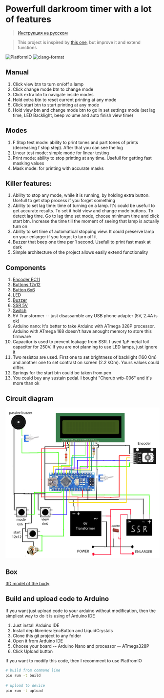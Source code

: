 # Powerfull darkroom timer with a lot of features

> [Инструкция на русском](./README_RU.md)

> This project is inspired by [this one](https://github.com/nikonov1101/kafstop-timer), but improve it and extend functions

![PlatformIO](https://github.com/lo1ol/DarkroomTimer/actions/workflows/platform-io.yml/badge.svg)
![clang-format](https://github.com/lo1ol/DarkroomTimer/actions/workflows/clang-format.yml/badge.svg)

## Manual

1. Click view btn to turn on/off a lamp
2. Click change mode btn  to change mode
3. Click extra btn to navigate inside modes
4. Hold extra btn to reset current printing at any mode
5. Click start btn to start printing at any mode
6. Hold view btn and change mode btn to go in set settings mode (set lag time, LED Backlight, beep volume and auto finish view time)

## Modes

1. F Stop test mode: ability to print tones and part tones of prints (decreasing f stop step). After that you can see the log
2. Linear test mode: simple mode for linear testing
3. Print mode: ability to stop printing at any time. Usefull for getting fast masking values
4. Mask mode: for printing with accurate masks

## Killer features:

1. Ability to stop any mode, while it is running, by holding extra button. Usefull to get stop process if you forget something
2. Ability to set lag time: time of turning on a lamp. It's could be usefull to get accurate results. To set it hold view and change mode buttons. To detect lag time. Go to lag time set mode, choose minimum time and click start btn. Increase the time till the moment of seeing that lamp is actually turn on
3. Ability to set time of automatical stopping view. It could preserve lamp on your enlarger if you forgot to turn off it
4. Buzzer that beep one time per 1 second. Usefull to print fast mask at dark
5. Simple architecture of the project allows easily extend functionality

## Components

1. [Encoder EC11](https://sl.aliexpress.ru/p?key=1wDHs4W)
2. [Buttons 12x12](https://sl.aliexpress.ru/p?key=8sDHsMU)
3. [Button 6x6](https://sl.aliexpress.ru/p?key=TiDHsci)
4. [LED](https://sl.aliexpress.ru/p?key=tgDHsiN)
5. [Buzzer](https://sl.aliexpress.ru/p?key=XcDHsAE)
6. [SSR 5V](https://sl.aliexpress.ru/p?key=AWDHsN6)
7. [Switch](https://sl.aliexpress.ru/p?key=7LDHstq)
8. 5V Transformer -- just disassamble any USB phone adapter (5V, 2.4A is ok)
9. Arduino nano: It's better to take Arduino with ATmega 328P processor. Arduino with ATmega 168 doesn't have anought memory to store this firmware
10. Capacitor is used to prevent leakage from SSR. I used 1μF metal foil capacitor for 250V. If you are not planning to use LED lamps, just ignore it
11. Two resistos are used. First one to set brightness of backlight (160 Om) and another one to set contrast on screen (2.2 kOm). Yours values could differ.
12. Springs for the start btn could be taken from pen
13. You could buy any sustain pedal. I bought "Cherub wtb-006" and it's more than ok

## Circuit diagram

![Circuit](./Circuit.jpg)

## Box

[3D model of the body](./TimerBox.stl)

## Build and upload code to Arduino

If you want just upload code to your arduino without modification, then the simpliest way to do it is using of Arduino IDE
1. Just install Arduino IDE
2. Install dep libreries: EncButton and LiquidCrystals
3. Clone this git project to any folder
4. Open it from Arduino IDE
5. Choose your board -- Arduino Nano and processor -- ATmega328P
6. Click Upload button

If you want to modify this code, then I recomment to use PlatfromIO

```bash
# build from command line
pio run -t build

# upload to device
pio run -t upload
```
